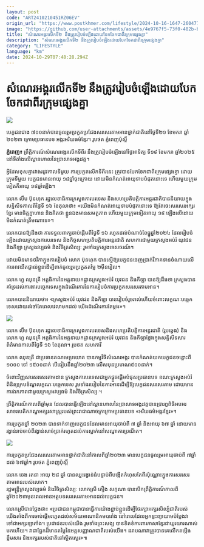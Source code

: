 ```yaml
---
layout: post
code: "ART2410210451RZ06EV"
origin_url: "https://www.postkhmer.com/lifestyle/2024-10-16-1647-260477"
image: "https://github.com/user-attachments/assets/4e9767f5-73f0-482b-b062-0a48d7ef39f4"
title: "សំណេរ​អង្គរ​លើក​ទី​២ នឹង​ត្រូវ​រៀបចំ​ឡើង​ដោយ​​បែក​ចែក​ជាពីរ​ក្រុម​ផ្សេង​គ្នា"
description: "​​សំណេរ​អង្គរ​លើក​ទី​២ នឹង​ត្រូវ​រៀបចំ​ឡើង​ដោយ​​បែក​ចែក​ជាពីរ​ក្រុម​ផ្សេង​គ្នា​"
category: "LIFESTYLE"
language: "km"
date: 2024-10-29T07:48:28.294Z
---
```


# សំណេរ​អង្គរ​លើក​ទី​២ នឹង​ត្រូវ​រៀបចំ​ឡើង​ដោយ​​បែក​ចែក​ជាពីរ​ក្រុម​ផ្សេង​គ្នា

![](https://github.com/user-attachments/assets/b370a68c-c578-4d74-a397-03f371511d25)

បេក្ខជន​ជាង ៧០០​នាក់​បាន​ចូលរួម​ប្រកួត​ប្រជែងសរសេរ​តាមអាន​​​ថ្នាក់ជាតិ​នៅ​ថ្ងៃ​ទី​២១ ខែ​មករា ឆ្នាំ​២០២៣ ក្រោម​ប្រធានបទ អង្គរ​អរិយធម៌​ខ្មែរ។ រូបថត ភ្នំពេញ​ប៉ុស្ដិ៍

**ភ្នំពេញ៖** ព្រឹត្ដិការណ៍​សំណេរ​អង្គរ​លើក​ទី​ពីរ​ ​នឹង​ត្រូវ​រៀបចំ​ឡើង​នៅថ្ងៃ​អាទិត្យ ទី​១៩ ខែ​មករា ឆ្នាំ​២០២៥ នៅ​ទីតាំង​លើ​ស្ពាន​ហាល​នៃ​ប្រាសាទ​អង្គរវត្ដ​។

អ្វីដែលខុស​គ្នា​រវាង​រដូវកាល​ទីមួយ ការ​ប្រកួត​លើកទីពីរនេះ ត្រូវបាន​បែក​ចែក​ជាពីរ​ក្រុម​ផ្សេង​គ្នា ដោយ​ក្រុម​ទីមួយ បេក្ខជន​មាន​អាយុ​ ១៨​ឆ្នាំ​ចុះក្រោយ​ ដោយ​មិន​កំណត់​អាយុ​ទាប​បំផុត​នោះទេ ហើយ​មួយ​ក្រុម​ទៀត​គឺ​អាយុ​ ១៩ឆ្នាំ​ឡើង​។

លោក លឹម ប៊ុនហុក រដ្ឋលេខាធិការ​ក្រសួង​ការ​បរទេស និង​សហប្រតិបត្តិការ​អន្តរជាតិ​បាន​និយាយ​ក្នុង​សន្និសីទ​កាលពី​ថ្ងៃទី ១៦ ខែ​តុលា​ថា​៖ «យើង​មិន​កំណត់​អាយុ​ទាប​បំផុត​នោះ​ទេ ឱ្យ​តែ​ចេះ​សរសេរអក្សរ​ខ្មែរ​ មាន​ចិត្ដ​ក្លាហាន​​ និង​គិត​ថា ខ្លួន​ឯង​មាន​សមត្ថភាព​ ហើយ​មួយ​ក្រុម​ទៀត​អាយុ​ ១៩ ឡើង​លើ​ដោយ​មិន​កំណត់​ត្រឹម​ណា​ទេ​»។

លោកបាន​ឱ្យដឹងថា ការ​ទទួល​ពាក្យ​ចាប់​ផ្ដើម​ពីថ្ងៃទី ១៦ រហូតដល់​បំណាច់​ខែធ្នូ​ឆ្នាំ​២០២៤ ដែល​រៀបចំ​ឡើង​ដោយ​​ក្រសួង​ការ​បរទេស​ និង​កិច្ចសហប្រតិបត្ដិការ​អន្ដរជាតិ សហការ​ជាមួយក្រសួង​អប់រំ យុវជន និងកីឡា ​ក្រសួង​វប្បធម៌ និង​វិចិត្រ​សិល្បៈ រួម​ទាំង​ក្រសួង​ទេសចរណ៍​។

ដោយ​មិន​មាន​ថវិកា​ក្នុង​ការរៀបចំ​ លោក ប៊ុនហុក បាន​ស្នើ​ឱ្យ​បេក្ខជន​ចេញ​ប្រាក់​វិភាគទាន​ចំណាយ​លើ​ការ​អាវ​យឺត​ផ្ទាល់​ខ្លួន​ដើម្បី​ពាក់​ចូលរួម​ប្រកួត​តម្លៃ ២​ម៉ឺន​រៀល​។

លោក ហួ ឈុនគ្រី អគ្គធិការ​នៃ​អគ្គនាយកដ្ឋាន​ក្រសួង​អប់រំ យុវជន និងកីឡា បាន​ឱ្យ​ដឹងថា ក្រសួង​បាន​គាំទ្រ​ដល់​ការងារ​បច្ចេកទេស​ក្នុង​ដំណើរការ​នៃ​ការ​រៀបចំ​ការ​ប្រកួត​សរសេរ​តាមអាន​។

លោក​បាន​និយាយថា​៖ «ក្រសួងអប់រំ យុវជន និងកីឡា បាន​រៀបចំ​រួចរាល់​ហើយ​ចំពោះ​លក្ខណៈ​បច្ចេក​ទេស​ ដោយ​រង់​ចាំតែ​ពេលវេលា​មក​ដល់ យើង​ដំណើរ​ការ​តែម្ដង​»។

![](https://github.com/user-attachments/assets/2da9da1a-01be-4a9f-bee3-11550f798a62)

លោក លឹម ប៊ុនហុក រដ្ឋ​លេខាធិការ​ក្រសួង​ការ​បរទេស​និង​សហប្រតិបត្តិការ​អន្តរជាតិ (រូបឆ្វេង) និងលោក ហួ ឈុនគ្រី អគ្គធិការ​នៃ​អគ្គនាយកដ្ឋាន​ក្រសួង​អប់រំ យុវជន និងកីឡា​ថ្លែង​ក្នុង​សន្និសីទ​សារព័ត៌មាន​កាលពី​ថ្ងៃទី ១៦ ខែតុលា។ រូបថត សហការី

លោក ឈុនគ្រី ជា​ប្រធាន​គណមេប្រយោគ​ បាន​កម្មវិធី​សំណេរ​អង្គរ បាន​កំណត់​យក​បេក្ខជន​ចន្លោះ​ពី​១០០០ ទៅ ១៥០០​នាក់ បើ​ធៀប​នឹង​ឆ្នាំ​២០២៣ ​លើស​មុន​ប្រមាណ​៥០០​នាក់​។

ចំពោះ​វិញ្ញសារ​សរសេរ​តាមដាន ក្រសួង​ការបរទេសជា​អ្នក​ផ្ដួចផ្ដើម​បំផុស​ប្រធាន​បទ ខណៈ​ក្រសួង​អប់រំ ពិនិត្យ​ក្រប​ខ័ណ្ឌ​លក្ខណៈ​បច្ចេកទេស រួមទាំង​របៀប​នៃ​ការអាន​ដើម្បី​ឱ្យ​បេក្ខជន​សរសេរ​តាម ដោយ​មាន​ការ​ឯកភាព​ជាមួយ​ក្រសួង​វប្បធម៌ និង​វិចិត្រសិល្បៈ។

ព្រឹត្តិការណ៍​កាលពី​ឆ្នាំមុន ដែល​បាន​ធ្វើឡើង​នៅស្ពាន​ហាល​នៃ​ប្រាសាទអង្គរវត្ត​បាន​ប្រារព្ធ​ពិធី​អបអរសាទរ​បេតិកភណ្ឌ​អក្សរសាស្ត្រ​របស់​ព្រះរាជាណាចក្រ​ក្រោម​ប្រធានបទ «​អរិយធម៌​អង្គរ​ខ្មែរ»​។​

ការប្រកួត​ឆ្នាំ ២០២៣​ បាន​ទាក់ទាញ​បេ​ក្ខ​ជន​​ដែលមាន​អាយុ​ចាប់ពី ៧ ឆ្នាំ និង​អាយុ ៦៧ ឆ្នាំ ដោយមាន​រង្វាន់​រាប់​ចាប់ពី​រង្វាន់​សាច់ប្រាក់​រហូតដល់​ការ​ស្នាក់នៅ​សណ្ឋាគារ​ប្រណីត​។​

![](https://github.com/user-attachments/assets/3d17d9cb-9563-4c6b-94e6-f4697bd2de72)

ការ​​ប្រកួត​ប្រជែងសរសេរ​តាមអាន​​​ថ្នាក់ជាតិ​នៅកាលពី​ឆ្នាំ​២០២៣ មាន​បេក្ខជន​ចូលរួម​អាយុ​ចាប់ពី ៧​ ឆ្នាំដល់ ៦៧​ឆ្នាំ​។ រូបថត ភ្នំពេញ​ប៉ុស្ដិ៍

លោក ចេង រតនា អាយុ ២៨ ឆ្នាំ បានឈ្នះ​រង្វាន់​ធំ​​ បន្ទាប់ពី​បង្កើត​កំហុស​តែ​ពីរ​ប៉ុណ្ណោះ​ក្នុងការ​សរសេរ​តាម​អាន​របស់​លោក​​។​  
​រដ្ឋមន្ត្រីក្រសួង​វប្បធម៌ និង​វិចិត្រសិល្បៈ លោកស្រី ភឿង ស​កុ​ណា បាន​បើក​ព្រឹត្តិការណ៍​កាលពី​ឆ្នាំ២០២៣​ មុនពេល​អាន​អត្ថបទ​សរសេរ​តាម​អាន​ដល់​បេក្ខជន​។​

លោក​ស្រី​បានថ្លែង​ថា៖ «​ប្រជាជន​កម្ពុជា​បានធ្វើការ​យ៉ាង​ខ្ជាប់ខ្ជួន​ដើម្បី​ថែរក្សា​អក្សរសិល្ប៍​ជាតិ​របស់​យើង​តាំងពី​ការចាប់ផ្តើម​រហូតដល់​សម័យ​អាណានិគម​បារាំង នៅពេលដែល​អ្នកខ្លះ​ព្យាយាម​បំប្លែង​វា​ទៅជា​អក្សរ​ឡាតាំង​។​ ​ប្រជាជន​របស់​យើង រួមទាំង​ព្រះសង្ឃ បាន​ខិតខំ​ការពារ​ភាសា​ខ្មែរ​ជា​យូរយារ​ណាស់​មកហើយ​។ វា​ជា​ផ្នែក​ដ៏​មានតម្លៃ​នៃ​អត្តសញ្ញាណ​ជាតិ​របស់​យើង​។ ដរាបណា​វា​ត្រូវបាន​គេ​លើកតម្កើង ខ្លឹមសារ និង​អក្សរ​របស់​ជាតិ​នៅ​ស្ថិតស្ថេរ​»​៕
